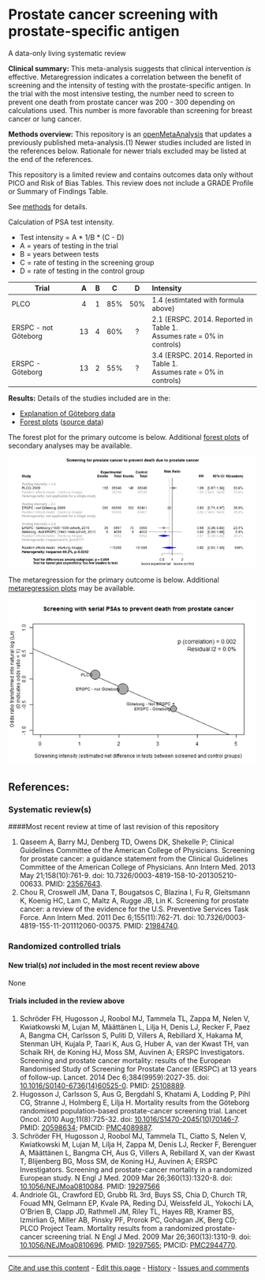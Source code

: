 Prostate cancer screening with prostate-specific antigen
=================================

A data-only living systematic review

**Clinical summary:** This meta-analysis suggests that clinical intervention *is* effective. Metaregression indicates a correlation between the benefit of screening and the intensity of testing with the prostate-specific antigen. In the trial with the most intensive testing, the number need to screen to prevent one death from prostate cancer was 200 - 300 depending on calculations used. This number is more favorable than screening for breast cancer or lung cancer.

**Methods overview:** This repository is an [openMetaAnalysis](https://openmetaanalysis.github.io/) that updates a previously published meta-analysis.(1) Newer studies included are listed in the references below. Rationale for newer trials excluded may be listed at the end of the references. 

This repository is a limited review and contains outcomes data only without PICO and Risk of Bias Tables.  This review does not include a GRADE Profile or Summary of Findings Table.

See [methods](http://openmetaanalysis.github.io/methods.html) for details.

Calculation of PSA test intensity.
 * Test intensity = A * 1/B * (C - D)
  * A = years of testing in the trial
  * B = years between tests
  * C = rate of testing in the screening group
  * D = rate of testing in the control group


| Trial               | A  | B |  C  |  D | Intensity
| ------------------- |:--:|:-:|:---:|:---:|:---
| PLCO                |  4 | 1 | 85% | 50% | 1.4 (estimtated with formula above)
| ERSPC - not Göteborg| 13 | 4 | 60% | ?   | 2.1 (ERSPC. 2014. Reported in Table 1.<br>Assumes rate = 0% in controls)
| ERSPC - Göteborg    | 13 | 2 | 55% | ?   | 3.4 (ERSPC. 2014. Reported in Table 1.<br>Assumes rate = 0% in controls)
  

**Results:** Details of the studies included are in the:
* [Explanation of Göteborg data](../../issues/1)
* [Forest plots](../../tree/master/forest-plots) ([source data](../../tree/master/data))

The forest plot for the primary outcome is below. Additional [forest plots](../../tree/master/forest-plots) of secondary analyses may be available. 

![Principle results](https://raw.githubusercontent.com/openMetaAnalysis/Prostate-cancer-screening-with-prostate-specific-antigen/master/forest-plots/Outcome-Primary.png "Principle results - forest plot")

The metaregression for the primary outcome is below. Additional [metaregression plots](../../tree/master/metaregression) may be available.

![Principle results](https://raw.githubusercontent.com/openMetaAnalysis/Prostate-cancer-screening-with-prostate-specific-antigen/master/metaregression/Outcome-Primary.png "Principle results - metaregression")

References:
----------------------------------

### Systematic review(s)
####Most recent review at time of last revision of this repository
1. Qaseem A, Barry MJ, Denberg TD, Owens DK, Shekelle P; Clinical Guidelines Committee of the American College of Physicians. Screening for prostate cancer: a guidance statement from the Clinical Guidelines Committee of the American College of Physicians. Ann Intern Med. 2013 May 21;158(10):761-9. doi: 10.7326/0003-4819-158-10-201305210-00633. PMID: [23567643](http://pubmed.gov/23567643).
2. Chou R, Croswell JM, Dana T, Bougatsos C, Blazina I, Fu R, Gleitsmann K, Koenig HC, Lam C, Maltz A, Rugge JB, Lin K. Screening for prostate cancer: a review of the evidence for the U.S. Preventive Services Task Force. Ann Intern Med. 2011 Dec 6;155(11):762-71. doi: 10.7326/0003-4819-155-11-201112060-00375. PMID: [21984740](http://pubmed.gov/21984740).


### Randomized controlled trials
#### New trial(s) *not* included in the most recent review above
None

#### Trials included in the review above
1. Schröder FH, Hugosson J, Roobol MJ, Tammela TL, Zappa M, Nelen V, Kwiatkowski M, Lujan M, Määttänen L, Lilja H, Denis LJ, Recker F, Paez A, Bangma CH, Carlsson S, Puliti D, Villers A, Rebillard X, Hakama M, Stenman UH, Kujala P, Taari K, Aus G, Huber A, van der Kwast TH, van Schaik RH, de Koning HJ, Moss SM, Auvinen A; ERSPC Investigators. Screening and prostate cancer mortality: results of the European Randomised Study of Screening for Prostate Cancer (ERSPC) at 13 years of follow-up. Lancet. 2014 Dec 6;384(9959):2027-35. doi: [10.1016/S0140-6736(14)60525-0](http://dx.doio.org/10.1016/S0140-6736(14)60525-0). PMID: [25108889](http://pubmed.gov/25108889).
2. Hugosson J, Carlsson S, Aus G, Bergdahl S, Khatami A, Lodding P, Pihl CG, Stranne J, Holmberg E, Lilja H. Mortality results from the Göteborg randomised population-based prostate-cancer screening trial. Lancet Oncol. 2010 Aug;11(8):725-32. doi: [10.1016/S1470-2045(10)70146-7](http://dx.doio.org/10.1016/S1470-2045(10)70146-7). PMID: [20598634](http://pubmed.gov/20598634); PMCID: [PMC4089887](http://pubmedcentral.gov/PMC4089887).
3. Schröder FH, Hugosson J, Roobol MJ, Tammela TL, Ciatto S, Nelen V, Kwiatkowski M, Lujan M, Lilja H, Zappa M, Denis LJ, Recker F, Berenguer A, Määttänen L, Bangma CH, Aus G, Villers A, Rebillard X, van der Kwast T, Blijenberg BG, Moss SM, de Koning HJ, Auvinen A; ERSPC Investigators. Screening and prostate-cancer mortality in a randomized European study. N Engl J Med. 2009 Mar 26;360(13):1320-8. doi: [10.1056/NEJMoa0810084](http://dx.doio.org/10.1056/NEJMoa0810084). PMID: [19297566](http://pubmed.gov/19297566)
4. Andriole GL, Crawford ED, Grubb RL 3rd, Buys SS, Chia D, Church TR, Fouad MN, Gelmann EP, Kvale PA, Reding DJ, Weissfeld JL, Yokochi LA, O'Brien B, Clapp JD, Rathmell JM, Riley TL, Hayes RB, Kramer BS, Izmirlian G, Miller AB, Pinsky PF, Prorok PC, Gohagan JK, Berg CD; PLCO Project Team. Mortality results from a randomized prostate-cancer screening trial. N Engl J Med. 2009 Mar 26;360(13):1310-9. doi: [10.1056/NEJMoa0810696](http://dx.doio.org/10.1056/NEJMoa0810696). PMID: [19297565](http://pubmed.gov/19297565); PMCID: [PMC2944770](http://pubmedcentral.gov/PMC2944770).

-------------------------------
[Cite and use this content](https://github.com/openMetaAnalysis/openMetaAnalysis.github.io/blob/master/reusing.MD)  - [Edit this page](../../edit/master/README.md) - [History](../../commits/master/README.md)  - 
[Issues and comments](../../issues?q=is%3Aboth+is%3Aissue)
